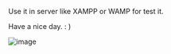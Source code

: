 Use it in server like XAMPP or WAMP for test it.

Have a nice day. : )

![image](https://github.com/Eidan87/Calculator-with-interpreter/assets/42222419/a08b712c-f714-4809-a460-5544b617a96e)
